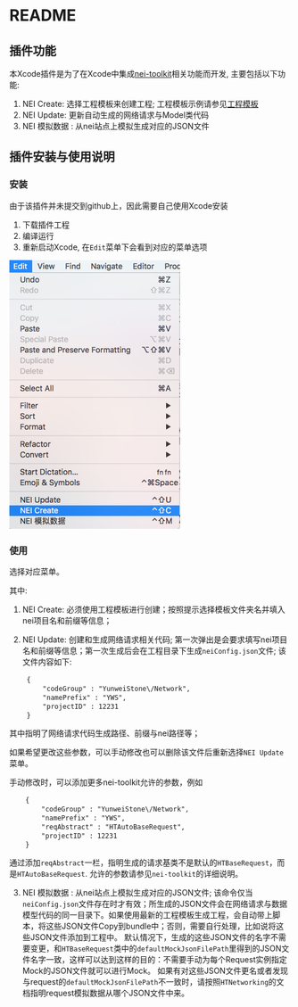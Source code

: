 # README


## 插件功能

本Xcode插件是为了在Xcode中集成[nei-toolkit](https://github.com/NEYouFan/nei-toolkit)相关功能而开发, 主要包括以下功能:

1. NEI Create: 选择工程模板来创建工程; 工程模板示例请参见[工程模板](https://g.hz.netease.com/HeartTouchOpen/nei_mobile/tree/master/%E6%A8%A1%E6%9D%BF/%E6%A8%A1%E6%9D%BF%E5%B7%A5%E7%A8%8B/HTDemo)
2. NEI Update: 更新自动生成的网络请求与Model类代码
3. NEI 模拟数据 : 从nei站点上模拟生成对应的JSON文件

## 插件安装与使用说明

### 安装

由于该插件并未提交到github上，因此需要自己使用Xcode安装

1. 下载插件工程
2. 编译运行
3. 重新启动Xcode, 在`Edit`菜单下会看到对应的菜单选项

![img](Resources/安装说明.png)

### 使用

选择对应菜单。

其中: 

1. NEI Create: 必须使用工程模板进行创建；按照提示选择模板文件夹名并填入nei项目名和前缀等信息；
2. NEI Update: 创建和生成网络请求相关代码; 第一次弹出是会要求填写nei项目名和前缀等信息；第一次生成后会在工程目录下生成`neiConfig.json`文件; 该文件内容如下:

		{
	  		"codeGroup" : "YunweiStone\/Network",
	  		"namePrefix" : "YWS",
	  		"projectID" : 12231
		}
	
  其中指明了网络请求代码生成路径、前缀与nei路径等；
  
  如果希望更改这些参数，可以手动修改也可以删除该文件后重新选择`NEI Update`菜单。
  
  手动修改时，可以添加更多nei-toolkit允许的参数，例如
  
		{
	  		"codeGroup" : "YunweiStone\/Network",
	  		"namePrefix" : "YWS",
	  		"reqAbstract" : "HTAutoBaseRequest",
	  		"projectID" : 12231
		}
		
  通过添加`reqAbstract`一栏，指明生成的请求基类不是默认的`HTBaseRequest`，而是`HTAutoBaseRequest`.
  允许的参数请参见`nei-toolkit`的详细说明。
		   
3. NEI 模拟数据 : 从nei站点上模拟生成对应的JSON文件; 该命令仅当`neiConfig.json`文件存在时才有效；所生成的JSON文件会在网络请求与数据模型代码的同一目录下。如果使用最新的工程模板生成工程，会自动带上脚本，将这些JSON文件Copy到bundle中；否则，需要自行处理，比如说将这些JSON文件添加到工程中。
	默认情况下，生成的这些JSON文件的名字不需要变更，和`HTBaseRequest`类中的`defaultMockJsonFilePath`里得到的JSON文件名字一致，这样可以达到这样的目的：不需要手动为每个Request实例指定Mock的JSON文件就可以进行Mock。
	如果有对这些JSON文件更名或者发现与request的`defaultMockJsonFilePath`不一致时，请按照`HTNetworking`的文档指明request模拟数据从哪个JSON文件中来。